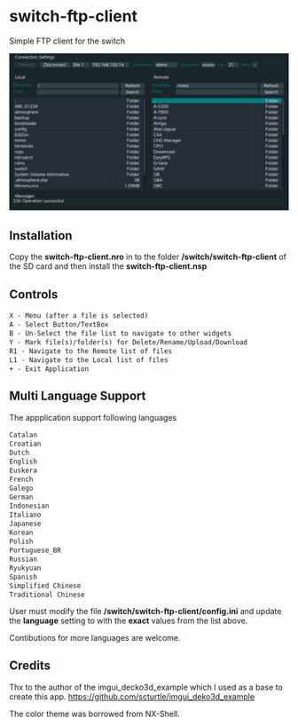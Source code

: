 # switch-ftp-client

Simple FTP client for the switch

![Preview](/screenshot.jpg)

## Installation
Copy the **switch-ftp-client.nro** in to the folder **/switch/switch-ftp-client** of the SD card and then install the **switch-ftp-client.nsp**

## Controls
```
X - Menu (after a file is selected)
A - Select Button/TextBox
B - Un-Select the file list to navigate to other widgets
Y - Mark file(s)/folder(s) for Delete/Rename/Upload/Download
R1 - Navigate to the Remote list of files
L1 - Navigate to the Local list of files
+ - Exit Application
```

## Multi Language Support
The appplication support following languages
```
Catalan
Croatian
Dutch
English
Euskera
French
Galego
German
Indonesian
Italiano
Japanese
Korean
Polish
Portuguese_BR
Russian
Ryukyuan
Spanish
Simplified Chinese
Traditional Chinese
```
User must modify the file **/switch/switch-ftp-client/config.ini** and update the **language** setting to with the **exact** values from the list above.

Contibutions for more languages are welcome.

## Credits
Thx to the author of the imgui_decko3d_example which I used as a base to create this app.
https://github.com/scturtle/imgui_deko3d_example

The color theme was borrowed from NX-Shell.
